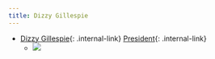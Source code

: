 ```yaml
---
title: Dizzy Gillespie
---
```



- [Dizzy Gillespie](/dizzy-gillespie){: .internal-link} [President](/president){: .internal-link}
    - ![](https://firebasestorage.googleapis.com/v0/b/firescript-577a2.appspot.com/o/imgs%2Fapp%2FDoomHammer%2FlLcfxWnYzr.png?alt=media&token=4ac3a86f-c9b4-49df-b4e6-4d95def5fa83)


